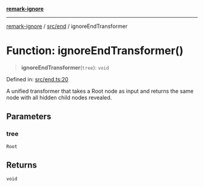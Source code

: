 [**remark-ignore**](../../../README.md)

***

[remark-ignore](../../../README.md) / [src/end](../README.md) / ignoreEndTransformer

# Function: ignoreEndTransformer()

> **ignoreEndTransformer**(`tree`): `void`

Defined in: [src/end.ts:20](https://github.com/Xunnamius/unified-utils/blob/cb7fc64dac3d9c7f331f6a8a6d41a910a5dc8019/packages/remark-ignore/src/end.ts#L20)

A unified transformer that takes a Root node as input and returns the same
node with all hidden child nodes revealed.

## Parameters

### tree

`Root`

## Returns

`void`

